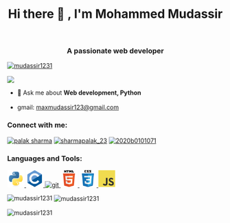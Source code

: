 <!--
**mudassir1231** is a ✨ _special_ ✨ repository because its `README.md` (this file) appears on your GitHub profile.
-->
        
<!--   
<img align="center" style="border-radius: 200px;border: 2px solid #000;margin: 10px; box-shadow: 5px 5px 15px rgba(0,0,0,0.9);width: 200px;" src="./mudassir.jpg ">
<br> -->
       
<h1 align="center"> Hi there 👋 , I'm Mohammed Mudassir</h1><br>
<h3 align="center">A passionate web developer</h3>


 

<!-- <p align="left"> <img src="https://komarev.com/ghpvc/?username=mudassir1231&label=Profile%20views&color=0e75b6&style=flat" alt="mudassir1231" />  </p> -->

<p align="left"> <a href="https://github.com/ryo-ma/github-profile-trophy"><img src="https://github-profile-trophy.vercel.app/?username=mudassir1231" alt="mudassir1231" /></a> </p>

<!-- <p align="left"> <a href="https://twitter.com/" target="blank"><img src="https://img.shields.io/twitter/follow/?logo=twitter&style=for-the-badge" alt="" /></a><span align="right"> -->
<img src="./side.gif" align="center" style="width: 350px; " />
</span> 
<br/> </p>

- 💬 Ask me about **Web development, Python**
<br><br>
- gmail: maxmudassir123@gmail.com

<h3 align="left">Connect with me:</h3>
<p align="left">
<a href="https://www.linkedin.com/in/mohammed-mudassir-2a040a1b4/" target="blank"><img align="center" src="https://raw.githubusercontent.com/rahuldkjain/github-profile-readme-generator/master/src/images/icons/Social/linked-in-alt.svg" alt="palak sharma" height="30" width="40" /></a>
<a href="https://www.instagram.com/mudassirmdd/" target="blank"><img align="center" src="https://raw.githubusercontent.com/rahuldkjain/github-profile-readme-generator/master/src/images/icons/Social/instagram.svg" alt="sharmapalak_23" height="30" width="40" /></a>
<!-- <a href="https://www.youtube.com/c/palak sharma 23" target="blank"><img align="center" src="https://raw.githubusercontent.com/rahuldkjain/github-profile-readme-generator/master/src/images/icons/Social/youtube.svg" alt="palak sharma 23" height="30" width="40" /></a> -->
<a href="https://www.hackerrank.com/2020b0101071" target="blank"><img align="center" src="https://raw.githubusercontent.com/rahuldkjain/github-profile-readme-generator/master/src/images/icons/Social/hackerrank.svg" alt="2020b0101071" height="30" width="40" /></a>
</p>



<h3 align="left">Languages and Tools:</h3>
<p align="left"> 

<a href="https://www.python.org" target="_blank"> <img src="https://raw.githubusercontent.com/devicons/devicon/master/icons/python/python-original.svg" alt="python" width="40" height="40"/> </a> <a href="https://www.cprogramming.com/" target="_blank"> <img src="https://raw.githubusercontent.com/devicons/devicon/master/icons/c/c-original.svg" alt="c" width="40" height="40"/> </a> <a href="https://git-scm.com/" target="_blank"> <img src="https://www.vectorlogo.zone/logos/git-scm/git-scm-icon.svg" alt="git" width="40" height="40"/> </a> <a href="https://www.w3.org/html/" target="_blank"> <img src="https://raw.githubusercontent.com/devicons/devicon/master/icons/html5/html5-original-wordmark.svg" alt="html5" width="40" height="40"/> </a> <a href="https://www.w3schools.com/css/" target="_blank"> <img src="https://raw.githubusercontent.com/devicons/devicon/master/icons/css3/css3-original-wordmark.svg" alt="css3" width="40" height="40"/> </a> <a href="https://developer.mozilla.org/en-US/docs/Web/JavaScript" target="_blank"> <img src="https://raw.githubusercontent.com/devicons/devicon/master/icons/javascript/javascript-original.svg" alt="javascript" width="40" height="40"/> </a> 

</p>

<p><img align="left" src="https://github-readme-stats.vercel.app/api/top-langs?username=mudassir1231&show_icons=true&locale=en&layout=compact" alt="mudassir1231" /></p>

<p>&nbsp;<img align="center" src="https://github-readme-stats.vercel.app/api?username=mudassir1231&show_icons=true&locale=en" alt="mudassir1231" /></p>

<p><img align="center" src="https://github-readme-streak-stats.herokuapp.com/?user=mudassir1231&" alt="mudassir1231" /></p>

<br/>

